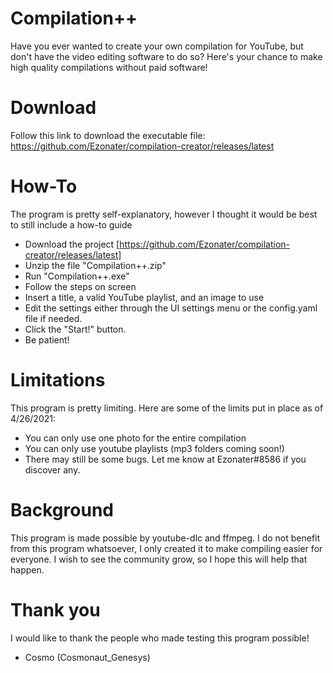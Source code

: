 # Compilation++

Have you ever wanted to create your own compilation for YouTube, but don't have the video editing software to do so?
Here's your chance to make high quality compilations without paid software!

# Download
Follow this link to download the executable file: https://github.com/Ezonater/compilation-creator/releases/latest

# How-To
The program is pretty self-explanatory, however I thought it would be best to still include a how-to guide
- Download the project [https://github.com/Ezonater/compilation-creator/releases/latest]
- Unzip the file "Compilation++.zip"
- Run "Compilation++.exe"
- Follow the steps on screen
- Insert a title, a valid YouTube playlist, and an image to use
- Edit the settings either through the UI settings menu or the config.yaml file if needed.
- Click the "Start!" button.
- Be patient!

# Limitations
This program is pretty limiting. Here are some of the limits put in place as of 4/26/2021:
- You can only use one photo for the entire compilation
- You can only use youtube playlists (mp3 folders coming soon!)
- There may still be some bugs. Let me know at Ezonater#8586 if you discover any.

# Background
This program is made possible by youtube-dlc and ffmpeg. I do not benefit from this program whatsoever, I only created it to make compiling easier for everyone. I wish to see the community grow, so I hope this will help that happen.

# Thank you
I would like to thank the people who made testing this program possible!
- Cosmo (Cosmonaut_Genesys)
